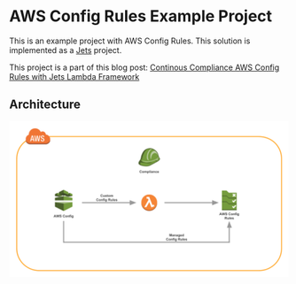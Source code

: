 # AWS Config Rules Example Project

This is an example project with AWS Config Rules. This solution is implemented as a [Jets](http://rubyonjets.com/) project.

This project is a part of this blog post: [Continous Compliance AWS Config Rules with Jets Lambda Framework](https://blog.boltops.com/2018/09/29/continuous-compliance-aws-config-rules-implementation-with-jets-serverless-framework)

## Architecture

![](https://raw.githubusercontent.com/tongueroo/jets-example-config-rules/master/public/assets/continuous-compliance-aws-config.png)